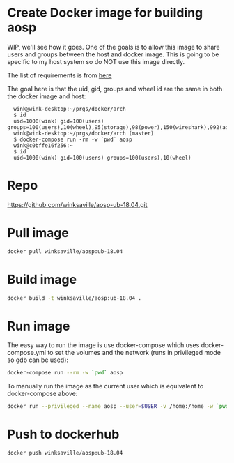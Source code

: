 # Create Docker image for building aosp

WIP, we'll see how it goes. One of the goals is to allow
this image to share users and groups between the host and
docker image. This is going to be specific to my host system
so do NOT use this image directly.

The list of requirements is from [here](https://source.android.com/setup/build/initializing#installing-required-packages-ubuntu-1804)

The goal here is that the uid, gid, groups and wheel id are
the same in both the docker image and host:
```
  wink@wink-desktop:~/prgs/docker/arch
  $ id
  uid=1000(wink) gid=100(users) groups=100(users),10(wheel),95(storage),98(power),150(wireshark),992(adbusers),995(docker)
  wink@wink-desktop:~/prgs/docker/arch (master)
  $ docker-compose run -rm -w `pwd` aosp
  wink@c0bffe16f256:~
  $ id
  uid=1000(wink) gid=100(users) groups=100(users),10(wheel)
```

# Repo
https://github.com/winksaville/aosp-ub-18.04.git

# Pull image
```bash
docker pull winksaville/aosp:ub-18.04
```

# Build image

```bash
docker build -t winksaville/aosp:ub-18.04 .
```

# Run image

The easy way to run the image is use docker-compose which
uses docker-compose.yml to set the volumes and the network
(runs in privileged mode so gdb can be used):
```bash
docker-compose run --rm -w `pwd` aosp
```

To manually run the image as the current user which is
equivalent to docker-compose above:
```bash
docker run --privileged --name aosp --user=$USER -v /home:/home -w `pwd` -v /etc/group:/etc/group:ro -v /etc/gshadow:/etc/gshadow:ro -v /etc/passwd:/etc/passwd:ro -v /etc/shadow:/etc/shadow:ro -v /etc/sudoers:/etc/sudoers:ro --rm -it winksaville/aosp:ub-18.04
```

# Push to dockerhub

```bash
docker push winksaville/aosp:ub-18.04
```

